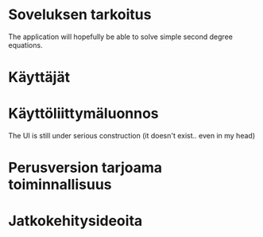 # Soveluksen tarkoitus

The application will hopefully be able to solve simple second degree equations. 

# Käyttäjät

# Käyttöliittymäluonnos

The UI is still under serious construction (it doesn't exist.. even in my head)

# Perusversion tarjoama toiminnallisuus


# Jatkokehitysideoita

